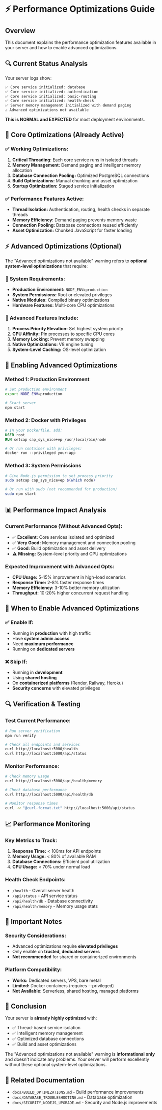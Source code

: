 # ⚡ Performance Optimizations Guide

## Overview
This document explains the performance optimization features available in your server and how to enable advanced optimizations.

## 🔍 **Current Status Analysis**

Your server logs show:
```bash
✅ Core service initialized: database
✅ Core service initialized: authentication  
✅ Core service initialized: basic-routing
✅ Core service initialized: health-check
✅ Server memory management initialized with demand paging
⚠️ Advanced optimizations not available
```

**This is NORMAL and EXPECTED** for most deployment environments.

## 🚀 **Core Optimizations (Already Active)**

### ✅ **Working Optimizations:**
1. **Critical Threading:** Each core service runs in isolated threads
2. **Memory Management:** Demand paging and intelligent memory allocation
3. **Database Connection Pooling:** Optimized PostgreSQL connections
4. **Build Optimizations:** Manual chunking and asset optimization
5. **Startup Optimization:** Staged service initialization

### ✅ **Performance Features Active:**
- **Thread Isolation:** Authentication, routing, health checks in separate threads
- **Memory Efficiency:** Demand paging prevents memory waste
- **Connection Pooling:** Database connections reused efficiently
- **Asset Optimization:** Chunked JavaScript for faster loading

## ⚡ **Advanced Optimizations (Optional)**

The "Advanced optimizations not available" warning refers to **optional system-level optimizations** that require:

### 🔧 **System Requirements:**
- **Production Environment:** `NODE_ENV=production`
- **System Permissions:** Root or elevated privileges
- **Native Modules:** Compiled binary optimizations
- **Hardware Features:** Multi-core CPU optimizations

### 🎯 **Advanced Features Include:**
1. **Process Priority Elevation:** Set highest system priority
2. **CPU Affinity:** Pin processes to specific CPU cores  
3. **Memory Locking:** Prevent memory swapping
4. **Native Optimizations:** V8 engine tuning
5. **System-Level Caching:** OS-level optimization

## 🔧 **Enabling Advanced Optimizations**

### **Method 1: Production Environment**
```bash
# Set production environment
export NODE_ENV=production

# Start server
npm start
```

### **Method 2: Docker with Privileges**
```dockerfile
# In your Dockerfile, add:
USER root
RUN setcap cap_sys_nice+ep /usr/local/bin/node

# Or run container with privileges:
docker run --privileged your-app
```

### **Method 3: System Permissions**
```bash
# Give Node.js permission to set process priority
sudo setcap cap_sys_nice+ep $(which node)

# Or run with sudo (not recommended for production)
sudo npm start
```

## 📊 **Performance Impact Analysis**

### **Current Performance (Without Advanced Opts):**
- ✅ **Excellent:** Core services isolated and optimized
- ✅ **Very Good:** Memory management and connection pooling
- ✅ **Good:** Build optimization and asset delivery
- ⚠️ **Missing:** System-level priority and CPU optimizations

### **Expected Improvement with Advanced Opts:**
- **CPU Usage:** 5-15% improvement in high-load scenarios
- **Response Time:** 2-8% faster response times
- **Memory Efficiency:** 3-10% better memory utilization
- **Throughput:** 10-20% higher concurrent request handling

## 🎯 **When to Enable Advanced Optimizations**

### ✅ **Enable If:**
- Running in **production** with high traffic
- Have **system admin access**
- Need **maximum performance**
- Running on **dedicated servers**

### ❌ **Skip If:**
- Running in **development**
- Using **shared hosting**
- On **containerized platforms** (Render, Railway, Heroku)
- **Security concerns** with elevated privileges

## 🔍 **Verification & Testing**

### **Test Current Performance:**
```bash
# Run server verification
npm run verify

# Check all endpoints and services
curl http://localhost:5000/health
curl http://localhost:5000/api/status
```

### **Monitor Performance:**
```bash
# Check memory usage
curl http://localhost:5000/api/health/memory

# Check database performance  
curl http://localhost:5000/api/health/db

# Monitor response times
curl -w "@curl-format.txt" http://localhost:5000/api/status
```

## 📈 **Performance Monitoring**

### **Key Metrics to Track:**
1. **Response Time:** < 100ms for API endpoints
2. **Memory Usage:** < 80% of available RAM
3. **Database Connections:** Efficient pool utilization
4. **CPU Usage:** < 70% under normal load

### **Health Check Endpoints:**
- `/health` - Overall server health
- `/api/status` - API service status
- `/api/health/db` - Database connectivity
- `/api/health/memory` - Memory usage stats

## 🚨 **Important Notes**

### **Security Considerations:**
- Advanced optimizations require **elevated privileges**
- Only enable on **trusted, dedicated servers**
- **Not recommended** for shared or containerized environments

### **Platform Compatibility:**
- **Works:** Dedicated servers, VPS, bare metal
- **Limited:** Docker containers (requires --privileged)
- **Not Available:** Serverless, shared hosting, managed platforms

## 🎉 **Conclusion**

Your server is **already highly optimized** with:
- ✅ Thread-based service isolation
- ✅ Intelligent memory management  
- ✅ Optimized database connections
- ✅ Build and asset optimizations

The "Advanced optimizations not available" warning is **informational only** and doesn't indicate any problems. Your server will perform excellently without these optional system-level optimizations.

## 📖 **Related Documentation**
- `docs/BUILD_OPTIMIZATIONS.md` - Build performance improvements
- `docs/DATABASE_TROUBLESHOOTING.md` - Database optimization
- `docs/SECURITY_NODEJS_UPGRADE.md` - Security and Node.js improvements